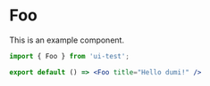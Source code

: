 # Foo

This is an example component.

```jsx
import { Foo } from 'ui-test';

export default () => <Foo title="Hello dumi!" />
```
